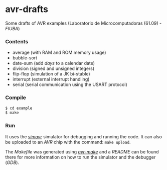 # avr-drafts

Some drafts of AVR examples (Laboratorio de Microcomputadoras (61.09) - _FIUBA_)

### Contents

- average (with RAM and ROM memory usage)
- bubble-sort
- date-sum (add _days_ to a calendar date)
- division (signed and unsigned integers)
- flip-flop (simulation of a JK bi-stable)
- interrupt (external interrupt handling)
- serial (serial communication using the USART protocol)

### Compile

```bash
$ cd example
$ make
```

### Run

It uses the [_simavr_](https://github.com/buserror/simavr) simulator for debugging and running the code. It can also be uploaded to an _AVR_ chip with the command: `make upload`.

The _Makefile_ was generated using [_avr-make_](https://github.com/PatricioIribarneCatella/avr-make) and a _README_ can be found there for more information on how to run the simulator and the debugger (_GDB_).

